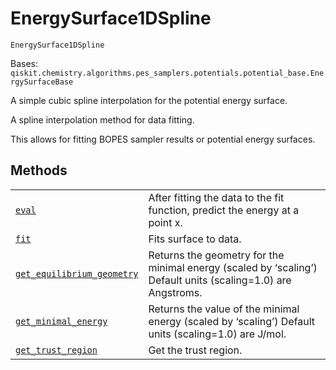 # EnergySurface1DSpline

<span id="undefined" />

`EnergySurface1DSpline`

Bases: `qiskit.chemistry.algorithms.pes_samplers.potentials.potential_base.EnergySurfaceBase`

A simple cubic spline interpolation for the potential energy surface.

A spline interpolation method for data fitting.

This allows for fitting BOPES sampler results or potential energy surfaces.

## Methods

|                                                                                                                                                                                                                                                                                                         |                                                                                                              |
| ------------------------------------------------------------------------------------------------------------------------------------------------------------------------------------------------------------------------------------------------------------------------------------------------------- | ------------------------------------------------------------------------------------------------------------ |
| [`eval`](qiskit.chemistry.algorithms.pes_samplers.EnergySurface1DSpline.eval#qiskit.chemistry.algorithms.pes_samplers.EnergySurface1DSpline.eval "qiskit.chemistry.algorithms.pes_samplers.EnergySurface1DSpline.eval")                                                                                 | After fitting the data to the fit function, predict the energy at a point x.                                 |
| [`fit`](qiskit.chemistry.algorithms.pes_samplers.EnergySurface1DSpline.fit#qiskit.chemistry.algorithms.pes_samplers.EnergySurface1DSpline.fit "qiskit.chemistry.algorithms.pes_samplers.EnergySurface1DSpline.fit")                                                                                     | Fits surface to data.                                                                                        |
| [`get_equilibrium_geometry`](qiskit.chemistry.algorithms.pes_samplers.EnergySurface1DSpline.get_equilibrium_geometry#qiskit.chemistry.algorithms.pes_samplers.EnergySurface1DSpline.get_equilibrium_geometry "qiskit.chemistry.algorithms.pes_samplers.EnergySurface1DSpline.get_equilibrium_geometry") | Returns the geometry for the minimal energy (scaled by ‘scaling’) Default units (scaling=1.0) are Angstroms. |
| [`get_minimal_energy`](qiskit.chemistry.algorithms.pes_samplers.EnergySurface1DSpline.get_minimal_energy#qiskit.chemistry.algorithms.pes_samplers.EnergySurface1DSpline.get_minimal_energy "qiskit.chemistry.algorithms.pes_samplers.EnergySurface1DSpline.get_minimal_energy")                         | Returns the value of the minimal energy (scaled by ‘scaling’) Default units (scaling=1.0) are J/mol.         |
| [`get_trust_region`](qiskit.chemistry.algorithms.pes_samplers.EnergySurface1DSpline.get_trust_region#qiskit.chemistry.algorithms.pes_samplers.EnergySurface1DSpline.get_trust_region "qiskit.chemistry.algorithms.pes_samplers.EnergySurface1DSpline.get_trust_region")                                 | Get the trust region.                                                                                        |
